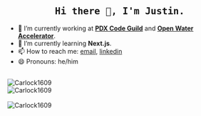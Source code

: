 <h2 align="center"><samp>Hi there 👋, I'm Justin.</samp></h2>

- 🔭 I’m currently working at **<a href="https://pdxcodeguild.com/">PDX Code Guild</a>** and **<a href="https://openwatervc.com/">Open Water Accelerator</a>**.
- 🌱 I’m currently learning **Next.js**.
- 📫 How to reach me: [email](mailto:https://mail.google.com/mail/u/0/), [linkedin](https://www.linkedin.com/in/jonathan-yates-297130195/)
- 😄 Pronouns: he/him

<br />
<img align="center" src="https://github-readme-stats.vercel.app/api?username=justinpchang&show_icons=true&count_private=true" alt="Carlock1609" />
<br />  
<img align="left" src="https://github-readme-stats.vercel.app/api/top-langs/?username=justinpchang&layout=compact&hide=html" alt="Carlock1609" />
<br />
<br />
<img align="left" src="https://github-readme-stats.vercel.app/api/wakatime?username=justinpchang" alt="Carlock1609" />
